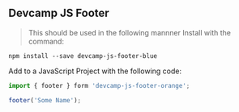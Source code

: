 ## Devcamp JS Footer
> This should be used in the following mannner
Install with the command:

```
npm install --save devcamp-js-footer-blue
```

Add to a JavaScript Project with the following code:

```javascript
import { footer } form 'devcamp-js-footer-orange';

footer('Some Name');
```

